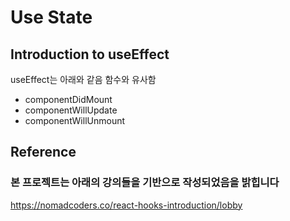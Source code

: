 # Use State

## Introduction to useEffect

useEffect는 아래와 같음 함수와 유사함

- componentDidMount
- componentWillUpdate
- componentWillUnmount




## Reference

### 본 프로젝트는 아래의 강의들을 기반으로 작성되었음을 밝힙니다

<https://nomadcoders.co/react-hooks-introduction/lobby>
